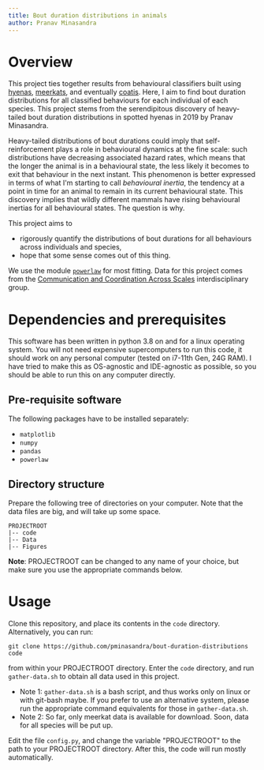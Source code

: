 ```yaml
---
title: Bout duration distributions in animals
author: Pranav Minasandra
---
```


# Overview

This project ties together results from behavioural classifiers built using [hyenas](https://github.com/pminasandra/hyena-acc), [meerkats](https://github.com/amlan-nayak/meerkat-box), and eventually [coatis](https://github.com/pminasandra/Coati_ACC_Pipeline).
Here, I aim to find bout duration distributions for all classified behaviours for each individual of each species.
This project stems from the serendipitous discovery of heavy-tailed bout duration distributions in spotted hyenas in 2019 by Pranav Minasandra. 

Heavy-tailed distributions of bout durations could imply that self-reinforcement plays a role in behavioural dynamics at the fine scale:
such distributions have decreasing associated hazard rates, which means that the longer the animal is in a behavioural state, the less likely it becomes to exit that behaviour in the next instant.
This phenomenon is better expressed in terms of what I'm starting to call *behavioural inertia*, the tendency at a point in time for an animal to remain in its current behavioural state.
This discovery implies that wildly different mammals have rising behavioural inertias for all behavioural states.
The question is why.

This project aims to

- rigorously quantify the distributions of bout durations for all behaviours across individuals and species,
- hope that some sense comes out of this thing. 

We use the module [`powerlaw`](https://journals.plos.org/plosone/article?id=10.1371/journal.pone.0085777) for most fitting.
Data for this project comes from the [Communication and Coordination Across Scales](https://www.movecall.group/) interdisciplinary group.


# Dependencies and prerequisites

This software has been written in python 3.8 on and for a linux operating system.
You will not need expensive supercomputers to run this code, it should work on any personal computer (tested on i7-11th Gen, 24G RAM).
I have tried to make this as OS-agnostic and IDE-agnostic as possible, so you should be able to run this on any computer directly.

## Pre-requisite software

The following packages have to be installed separately:

- `matplotlib`
- `numpy`
- `pandas`
- `powerlaw`

## Directory structure

Prepare the following tree of directories  on your computer.
Note that the data files are big, and will take up some space.

```
PROJECTROOT
|-- code
|-- Data
|-- Figures
```

**Note**: PROJECTROOT can be changed to any name of your choice, but make sure you use the appropriate commands below.

# Usage

Clone this repository, and place its contents in the `code` directory.
Alternatively, you can run:

`git clone https://github.com/pminasandra/bout-duration-distributions code`

from within your PROJECTROOT directory.
Enter the `code` directory, and run `gather-data.sh` to obtain all data used in this project.

- Note 1: `gather-data.sh` is a bash script, and thus works only on linux or with git-bash maybe.
If you prefer to use an alternative system, please run the appropriate command equivalents for those in `gather-data.sh`.
- Note 2: So far, only meerkat data is available for download. 
Soon, data for all species will be put up.

Edit the file `config.py`, and change the variable "PROJECTROOT" to the path to your PROJECTROOT directory.
After this, the code will run mostly automatically.

